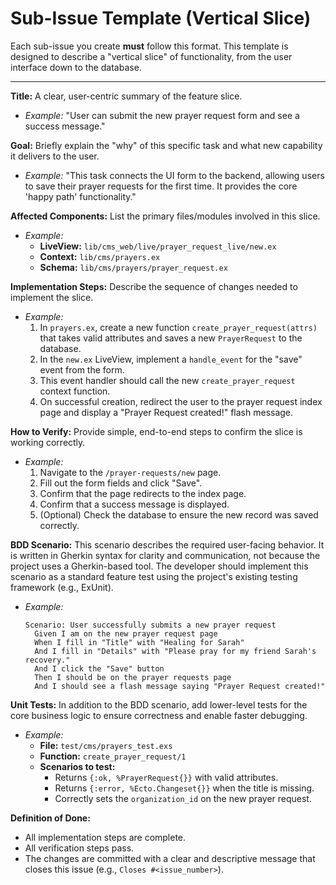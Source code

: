 # Sub-Issue Template (Vertical Slice)

Each sub-issue you create **must** follow this format. This template is designed to describe a "vertical slice" of functionality, from the user interface down to the database.

---

**Title:** A clear, user-centric summary of the feature slice.
*   *Example:* "User can submit the new prayer request form and see a success message."

**Goal:** Briefly explain the "why" of this specific task and what new capability it delivers to the user.
*   *Example:* "This task connects the UI form to the backend, allowing users to save their prayer requests for the first time. It provides the core 'happy path' functionality."

**Affected Components:** List the primary files/modules involved in this slice.
*   *Example:*
    *   **LiveView:** `lib/cms_web/live/prayer_request_live/new.ex`
    *   **Context:** `lib/cms/prayers.ex`
    *   **Schema:** `lib/cms/prayers/prayer_request.ex`

**Implementation Steps:** Describe the sequence of changes needed to implement the slice.
*   *Example:*
    1.  In `prayers.ex`, create a new function `create_prayer_request(attrs)` that takes valid attributes and saves a new `PrayerRequest` to the database.
    2.  In the `new.ex` LiveView, implement a `handle_event` for the "save" event from the form.
    3.  This event handler should call the new `create_prayer_request` context function.
    4.  On successful creation, redirect the user to the prayer request index page and display a "Prayer Request created!" flash message.

**How to Verify:** Provide simple, end-to-end steps to confirm the slice is working correctly.
*   *Example:*
    1.  Navigate to the `/prayer-requests/new` page.
    2.  Fill out the form fields and click "Save".
    3.  Confirm that the page redirects to the index page.
    4.  Confirm that a success message is displayed.
    5.  (Optional) Check the database to ensure the new record was saved correctly.

**BDD Scenario:** This scenario describes the required user-facing behavior. It is written in Gherkin syntax for clarity and communication, not because the project uses a Gherkin-based tool. The developer should implement this scenario as a standard feature test using the project's existing testing framework (e.g., ExUnit).
*   *Example:*
    ```gherkin
    Scenario: User successfully submits a new prayer request
      Given I am on the new prayer request page
      When I fill in "Title" with "Healing for Sarah"
      And I fill in "Details" with "Please pray for my friend Sarah's recovery."
      And I click the "Save" button
      Then I should be on the prayer requests page
      And I should see a flash message saying "Prayer Request created!"
    ```

**Unit Tests:** In addition to the BDD scenario, add lower-level tests for the core business logic to ensure correctness and enable faster debugging.
*   *Example:*
    *   **File:** `test/cms/prayers_test.exs`
    *   **Function:** `create_prayer_request/1`
    *   **Scenarios to test:**
        *   Returns `{:ok, %PrayerRequest{}}` with valid attributes.
        *   Returns `{:error, %Ecto.Changeset{}}` when the title is missing.
        *   Correctly sets the `organization_id` on the new prayer request.

**Definition of Done:**
*   All implementation steps are complete.
*   All verification steps pass.
*   The changes are committed with a clear and descriptive message that closes this issue (e.g., `Closes #<issue_number>`).